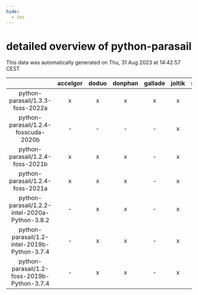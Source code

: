 ```yaml
---
hide:
  - toc
---
```


detailed overview of python-parasail
====================================


This data was automatically generated on Thu, 31 Aug 2023 at 14:42:57 CEST  

| |accelgor|doduo|donphan|gallade|joltik|skitty|swalot|victini|
| :---: | :---: | :---: | :---: | :---: | :---: | :---: | :---: | :---: |
|python-parasail/1.3.3-foss-2022a|x|x|x|x|x|x|x|x|
|python-parasail/1.2.4-fosscuda-2020b|-|-|-|-|x|-|-|-|
|python-parasail/1.2.4-foss-2021b|x|x|x|-|x|x|x|x|
|python-parasail/1.2.4-foss-2021a|x|x|x|-|x|x|x|x|
|python-parasail/1.2.2-intel-2020a-Python-3.8.2|-|x|x|-|x|x|x|x|
|python-parasail/1.2-intel-2019b-Python-3.7.4|-|x|x|-|x|x|-|x|
|python-parasail/1.2-foss-2019b-Python-3.7.4|-|x|x|-|x|x|x|x|
